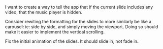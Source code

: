 I want to create a way to tell the app that if the current slide includes any video, that the music player is hidden.

Consider rewiting the formatting for the slides to more similarly be like a carousel: ie: side by side, and simply moving the viewport. Doing so should make it easier to implement the vertical scrolling.

Fix the initial animation of the slides. It should slide in, not fade in. 